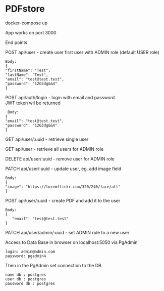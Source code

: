 # PDFstore

docker-compose up

App works on port 3000

End points:

POST api/user  -  create user
 first user with ADMIN role (default USER role)
    
    Body:
    {
    "firstName": "Test",
    "lastName": "Test",
    "email": "test@test.test",
    "password": "12G3dg&&4"
    }

POST api/auth/login - login with email and password.  
 JWT token wil be returned
     
     Body:
    {
    "email": "test@test.test",
    "password": "12G3dg&&4"
    }

GET api/user/:uuid - retrieve single user

GET api/user - retrieve all users for ADMIN role

DELETE api/user/:uuid - remove user for ADMIN role

PATCH api/user/:uuid - update user, eg. add image field
    
    Body:
    {
    "image": "https://loremflickr.com/320/240/face/all"
    }

POST api/user/:uuid - create PDF and add it to the user
    
    Body:
    {
       "email": "test@test.test"
    }

PATCH api/user/admin/:uuid - set ADMIN role to a new user 

Access to Data Base in browser on localhost:5050 via PgAdmin

    login: admin@admin.com
    password: pgadmin4

Then in the PgAdmin set connection to the DB
    
    name db : postgres
    user db : postgres
    password db : postgres

